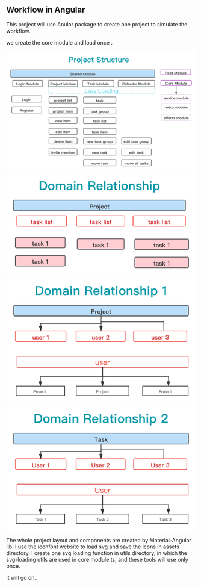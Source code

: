 ## Workflow in Angular

This project will use Anular package to create one project to simulate the workflow.

we create the core module and load once .

![project structure](./src/assets/intro/proj-struc.png)
![domain relationship](./src/assets/intro/domain-rel.png)
![domain relationship1](./src/assets/intro/domain-rel1.png)
![domain relationship2](./src/assets/intro/domain-rel2.png)

The whole project layout and components are created by Material-Angular lib.
I use the iconfont website to load svg and save the icons in assets directory. I create one svg loading function in 
utils directory, in which the svg-loading utils are used in core.module.ts, and these tools will use only once.

it will go on..
